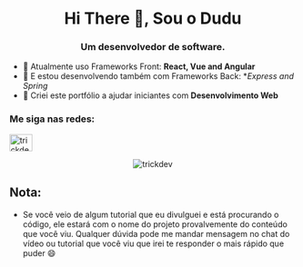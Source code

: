 <h1 align="center">Hi There 👋, Sou o Dudu</h1>
<h3 align="center">Um desenvolvedor de software.</h3>

- 🌱 Atualmente uso Frameworks Front: **React, Vue and Angular**
- 👯 E estou desenvolvendo também com Frameworks Back: **Express and Spring*
- 🤝 Criei este portfólio a ajudar iniciantes com **Desenvolvimento Web**

<h3 align="left">Me siga nas redes:</h3>
<p align="left">
<a href="https://www.youtube.com/@trickdev?sub_confirmation=1" target="blank"><img align="center" src="https://raw.githubusercontent.com/rahuldkjain/github-profile-readme-generator/master/src/images/icons/Social/youtube.svg" alt="trickdev" height="30" width="40" /></a>
</p>

<p align="center">
<img align="center" src="https://github-readme-stats.vercel.app/api?username=trickdev&show_icons=true&theme=dracula&locale=en" alt="trickdev" />
</p>

## Nota:
- Se você veio de algum tutorial que eu divulguei e está procurando o código, ele estará com o nome do projeto provalvemente do conteúdo que você viu. Qualquer dúvida pode me mandar mensagem no chat do vídeo ou tutorial que você viu que irei te responder o mais rápido que puder 😄

<!--
**trickdev/trickdev** is a ✨ _special_ ✨ repository because its `README.md` (this file) appears on your GitHub profile.

Here are some ideas to get you started:

- 🔭 I’m currently working on ...
- 🌱 I’m currently learning ...
- 👯 I’m looking to collaborate on ...
- 🤔 I’m looking for help with ...
- 💬 Ask me about ...
- 📫 How to reach me: ...
- 😄 Pronouns: ...
- ⚡ Fun fact: ...
-->
